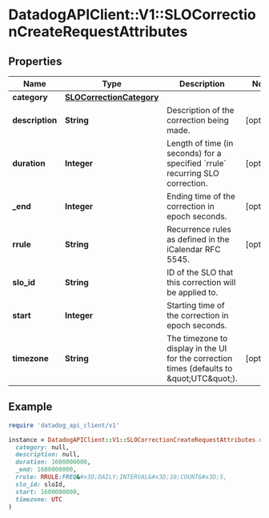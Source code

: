 # DatadogAPIClient::V1::SLOCorrectionCreateRequestAttributes

## Properties

| Name | Type | Description | Notes |
| ---- | ---- | ----------- | ----- |
| **category** | [**SLOCorrectionCategory**](SLOCorrectionCategory.md) |  |  |
| **description** | **String** | Description of the correction being made. | [optional] |
| **duration** | **Integer** | Length of time (in seconds) for a specified &#x60;rrule&#x60; recurring SLO correction. | [optional] |
| **_end** | **Integer** | Ending time of the correction in epoch seconds. | [optional] |
| **rrule** | **String** | Recurrence rules as defined in the iCalendar RFC 5545. | [optional] |
| **slo_id** | **String** | ID of the SLO that this correction will be applied to. |  |
| **start** | **Integer** | Starting time of the correction in epoch seconds. |  |
| **timezone** | **String** | The timezone to display in the UI for the correction times (defaults to \&quot;UTC\&quot;). | [optional] |

## Example

```ruby
require 'datadog_api_client/v1'

instance = DatadogAPIClient::V1::SLOCorrectionCreateRequestAttributes.new(
  category: null,
  description: null,
  duration: 1600000000,
  _end: 1600000000,
  rrule: RRULE:FREQ&#x3D;DAILY;INTERVAL&#x3D;10;COUNT&#x3D;5,
  slo_id: sloId,
  start: 1600000000,
  timezone: UTC
)
```

